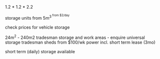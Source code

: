 1.2 * 1.2 * 2.2

storage units from 5m<sup>3<sup> from $2/day

check prices for vehicle storage

24m<sup>2</sup> - 240m2
tradesman storage and work areas - enquire universal storage tradesman sheds
from $100/wk power incl.
short term lease (3mo)

short term (daily) storage available